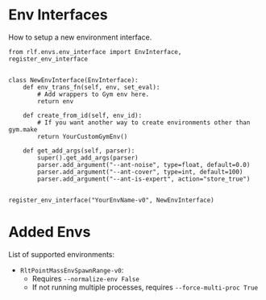 # Env Interfaces

How to setup a new environment interface.
```
from rlf.envs.env_interface import EnvInterface, register_env_interface


class NewEnvInterface(EnvInterface):
    def env_trans_fn(self, env, set_eval):
        # Add wrappers to Gym env here.
        return env

    def create_from_id(self, env_id):
        # If you want another way to create environments other than gym.make
        return YourCustomGymEnv()

    def get_add_args(self, parser):
        super().get_add_args(parser)
        parser.add_argument("--ant-noise", type=float, default=0.0)
        parser.add_argument("--ant-cover", type=int, default=100)
        parser.add_argument("--ant-is-expert", action="store_true")


register_env_interface("YourEnvName-v0", NewEnvInterface)
```

# Added Envs
List of supported environments:
* `RltPointMassEnvSpawnRange-v0`:
    * Requires `--normalize-env False`
    * If not running multiple processes, requires `--force-multi-proc True`
